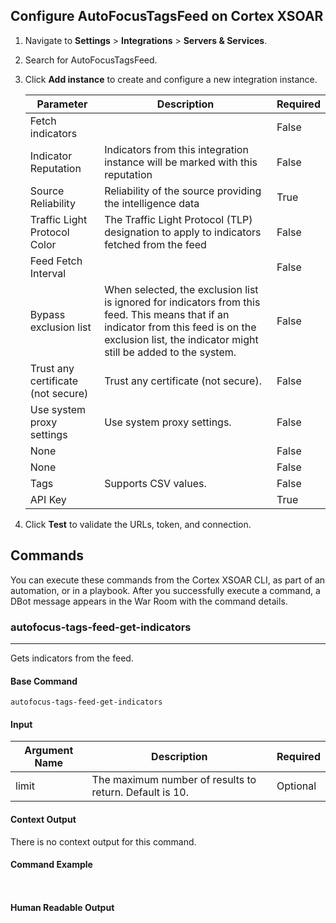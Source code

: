
## Configure AutoFocusTagsFeed on Cortex XSOAR

1. Navigate to **Settings** > **Integrations** > **Servers & Services**.
2. Search for AutoFocusTagsFeed.
3. Click **Add instance** to create and configure a new integration instance.

    | **Parameter** | **Description** | **Required** |
    | --- | --- | --- |
    | Fetch indicators |  | False |
    | Indicator Reputation | Indicators from this integration instance will be marked with this reputation | False |
    | Source Reliability | Reliability of the source providing the intelligence data | True |
    | Traffic Light Protocol Color | The Traffic Light Protocol \(TLP\) designation to apply to indicators fetched from the feed | False |
    | Feed Fetch Interval |  | False |
    | Bypass exclusion list | When selected, the exclusion list is ignored for indicators from this feed. This means that if an indicator from this feed is on the exclusion list, the indicator might still be added to the system. | False |
    | Trust any certificate (not secure) | Trust any certificate \(not secure\). | False |
    | Use system proxy settings | Use system proxy settings. | False |
    | None |  | False |
    | None |  | False |
    | Tags | Supports CSV values. | False |
    | API Key |  | True |

4. Click **Test** to validate the URLs, token, and connection.
## Commands
You can execute these commands from the Cortex XSOAR CLI, as part of an automation, or in a playbook.
After you successfully execute a command, a DBot message appears in the War Room with the command details.
### autofocus-tags-feed-get-indicators
***
Gets indicators from the feed.


#### Base Command

`autofocus-tags-feed-get-indicators`
#### Input

| **Argument Name** | **Description** | **Required** |
| --- | --- | --- |
| limit | The maximum number of results to return. Default is 10. | Optional | 


#### Context Output

There is no context output for this command.

#### Command Example
``` ```

#### Human Readable Output


